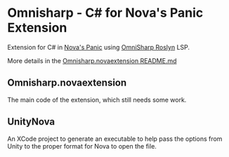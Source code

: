 # Omnisharp - C# for Nova's Panic Extension

Extension for C# in [Nova's Panic](https://nova.app/) using [OmniSharp Roslyn](https://github.com/OmniSharp/omnisharp-roslyn) LSP.

More details in the [Omnisharp.novaextension README.md](Omnisharp.novaextension/README.md)

## Omnisharp.novaextension

The main code of the extension, which still needs some work.

## UnityNova

An XCode project to generate an executable to help pass the options from Unity to the proper format for Nova to open the file.